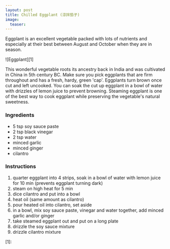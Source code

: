```yaml
---
layout: post
title: Chilled Eggplant (涼拌茄子)
image:
  teaser: 
---
```


Eggplant is an excellent vegetable packed with lots of nutrients and especially at their best between August and October when they are in season. 


![Eggplant][1]

This wonderful vegetable roots its ancestry back in India and was cultivated in China in 5th century BC. Make sure you pick eggplants that are firm throughout and has a fresh, hardy, green 'cap'. Eggplants turn brown once cut and left uncooked. You can soak the cut up eggplant in a bowl of water with drizzles of lemon juice to prevent browning. Steaming eggplant is one of the best way to cook eggplant while preserving the vegetable's natural sweetness.

### Ingredients
- 5 tsp soy sauce paste
- 2 tsp black vinegar
- 2 tsp water
- minced garlic
- minced ginger
- cilantro

### Instructions
1. quarter eggplant into 4 strips, soak in a bowl of water with lemon juice for 10 min (prevents eggplant turning dark)
1. steam on high heat for 5 min
1. dice cilantro and put into a bowl
1. heat oil (same amount as cilantro)
1. pour heated oil into cilantro, set aside
1. in a bowl, mix soy sauce paste, vinegar and water together, add minced garlic and/or ginger
1. take steamed eggplant out and put on a long plate
1. drizzle the soy sauce mixture
1. drizzle cilantro mixture

[1]: 
